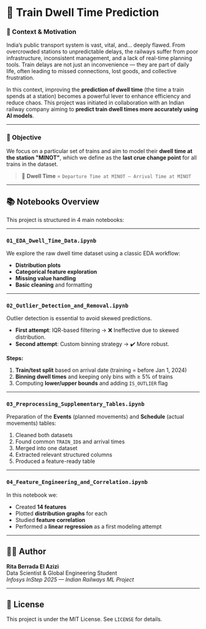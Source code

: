 # 🚆 Train Dwell Time Prediction

### 📍 Context & Motivation

India’s public transport system is vast, vital, and… deeply flawed. From overcrowded stations to unpredictable delays, the railways suffer from poor infrastructure, inconsistent management, and a lack of real-time planning tools. Train delays are not just an inconvenience — they are part of daily life, often leading to missed connections, lost goods, and collective frustration.

In this context, improving the **prediction of dwell time** (the time a train spends at a station) becomes a powerful lever to enhance efficiency and reduce chaos. This project was initiated in collaboration with an Indian railway company aiming to **predict train dwell times more accurately using AI models**.

---

### 🎯 Objective

We focus on a particular set of trains and aim to model their **dwell time at the station "MINOT"**, which we define as the **last crue change point** for all trains in the dataset.

> 🔎 **Dwell Time** = `Departure Time at MINOT – Arrival Time at MINOT`

---

## 📚 Notebooks Overview

This project is structured in 4 main notebooks:

---

### `01_EDA_Dwell_Time_Data.ipynb`

We explore the raw dwell time dataset using a classic EDA workflow:

- **Distribution plots**
- **Categorical feature exploration**
- **Missing value handling**
- **Basic cleaning** and formatting

---

### `02_Outlier_Detection_and_Removal.ipynb`

Outlier detection is essential to avoid skewed predictions.

- **First attempt**: IQR-based filtering → ❌ Ineffective due to skewed distribution.
- **Second attempt**: Custom binning strategy → ✔️ More robust.

**Steps:**
1. **Train/test split** based on arrival date (training = before Jan 1, 2024)
2. **Binning dwell times** and keeping only bins with ≥ 5% of trains
3. Computing **lower/upper bounds** and adding `IS_OUTLIER` flag

---

### `03_Preprocessing_Supplementary_Tables.ipynb`

Preparation of the **Events** (planned movements) and **Schedule** (actual movements) tables:

1. Cleaned both datasets
2. Found common `TRAIN_ID`s and arrival times
3. Merged into one dataset
4. Extracted relevant structured columns
5. Produced a feature-ready table

---

### `04_Feature_Engineering_and_Correlation.ipynb`

In this notebook we:
- Created **14 features**
- Plotted **distribution graphs** for each
- Studied **feature correlation**
- Performed a **linear regression** as a first modeling attempt

---

## 👩‍💻 Author

**Rita Berrada El Azizi**  
Data Scientist & Global Engineering Student  
_Infosys InStep 2025 — Indian Railways ML Project_

---

## 📄 License

This project is under the MIT License. See `LICENSE` for details.



